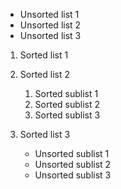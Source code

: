    * Unsorted list 1
   * Unsorted list 2
   * Unsorted list 3

   1. Sorted list 1
   1. Sorted list 2
      1. Sorted sublist 1
      1. Sorted sublist 2
      1. Sorted sublist 3

   1. Sorted list 3
      * Unsorted sublist 1
      * Unsorted sublist 2
      * Unsorted sublist 3


